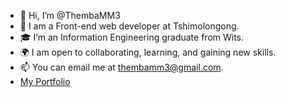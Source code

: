 - 👋 Hi, I’m @ThembaMM3
- 🌱 I am a Front-end web developer at Tshimolongong. 
- 🎓 I’m an Information Engineering graduate from Wits.
-  🌍 I am open to collaborating, learning, and gaining new skills.
- 📫 You can email me at thembamm3@gmail.com.
- [My Portfolio](https://themba-mtshelwane.vercel.app/)

